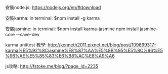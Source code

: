 安裝node.js: https://nodejs.org/en/#download

安裝karma:
    in terminal:
    $npm install -g karma

安裝jasmine:
    in terminal:
    $npm install karma-jasmine
    npm install jasmine-core --save-dev

karma unittest 教學:
    http://kenneth2011.pixnet.net/blog/post/109899317-karma%E5%92%8Cjasmine%E8%87%AA%E5%8B%95%E5%8C%96%E5%96%AE%E5%85%83%E6%B8%AC%E8%A9%A6

js攻略:
http://fstoke.me/blog/?page_id=2235
